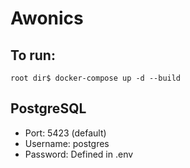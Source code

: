 # Awonics

## To run:
```root dir$ docker-compose up -d --build```

## PostgreSQL
+ Port: 5423 (default)  
+ Username: postgres  
+ Password: Defined in .env  
